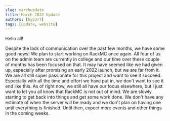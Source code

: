 ```yaml
---
slug: marchupdate
title: March 2022 Update
authors: [hyp3r7]
tags: [update, website]
---
```


Hello all!

Despite the lack of communication over the past few months, we have some good news! We plan to start working on RackMC once again. 
All four of us on the admin team are currently in college and our time over these couple of months has been focused on that. It may have seemed like we had given up, especially after promising an early 2022 launch, but we are far from it. We are all still super passionate for this project and want to see it succeed. Especially with all the time and effort we have put in, we don't want to see it end like this. 
As of right now, we still all have our focus elsewhere, but I just want to let you all know that RackMC is not out of mind. We are slowly starting to get back into things and get some work done. We don't have any estimate of when the server will be ready and we don't plan on having one until everything is finished. Until then, expect more events and other things in the coming weeks.
